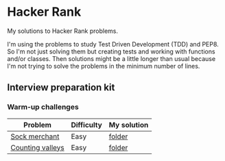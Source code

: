 # Hacker Rank

My solutions to Hacker Rank problems.

I'm using the problems to study Test Driven Development (TDD) and PEP8.
So I'm not just solving them but creating tests and working with functions
and/or classes. Then solutions might be a little longer than usual because
I'm not trying to solve the problems in the minimum number of lines.

## Interview preparation kit

### Warm-up challenges

| Problem                                                                                                                                                                     | Difficulty | My solution                |
| --------------------------------------------------------------------------------------------------------------------------------------------------------------------------- | ---------- | -------------------------- |
| [Sock merchant](https://www.hackerrank.com/challenges/sock-merchant/problem?h_l=interview&playlist_slugs%5B%5D=interview-preparation-kit&playlist_slugs%5B%5D=warmup)       | Easy       | [folder](sock_merchant)    |
| [Counting valleys](https://www.hackerrank.com/challenges/counting-valleys/problem?h_l=interview&playlist_slugs%5B%5D=interview-preparation-kit&playlist_slugs%5B%5D=warmup) | Easy       | [folder](counting_valleys) |